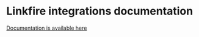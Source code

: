 # Linkfire integrations documentation

[Documentation is available here](//GetLinkfire/Integrations/wiki)

